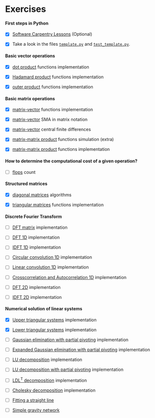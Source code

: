 # Exercises

#### First steps in Python

- [x] [Software Carpentry Lessons](https://github.com/birocoles/Disciplina-metodos-computacionais/tree/2022/Content/first_steps_Python#software-carpentry-lesson) (Optional)

- [x] Take a look in the files [`template.py`](https://github.com/birocoles/Disciplina-metodos-computacionais/blob/2022/Content/template.py) and [`test_template.py`](https://github.com/birocoles/Disciplina-metodos-computacionais/blob/2022/Content/test_template.py).

#### Basic vector operations

- [x] [dot product](https://nbviewer.jupyter.org/github/birocoles/Disciplina-metodos-computacionais/blob/2022/Content/dot.ipynb#Exercise) functions implementation

- [x] [Hadamard product](https://nbviewer.jupyter.org/github/birocoles/Disciplina-metodos-computacionais/blob/2022/Content/hadamard.ipynb#Exercise) functions implementation

- [x] [outer product](https://nbviewer.jupyter.org/github/birocoles/Disciplina-metodos-computacionais/blob/2022/Content/outer.ipynb#Exercise) functions implementation

#### Basic matrix operations

- [x] [matrix-vector](https://nbviewer.jupyter.org/github/birocoles/Disciplina-metodos-computacionais/blob/2022/Content/matrix-vector.ipynb#Exercise-1) functions implementation

- [x] [matrix-vector](https://nbviewer.jupyter.org/github/birocoles/Disciplina-metodos-computacionais/blob/2022/Content/matrix-vector.ipynb#Exercise-2) SMA in matrix notation

- [x] [matrix-vector](https://nbviewer.jupyter.org/github/birocoles/Disciplina-metodos-computacionais/blob/2022/Content/matrix-vector.ipynb#Exercise-3) central finite differences

- [x] [matrix-matrix product](https://nbviewer.jupyter.org/github/birocoles/Disciplina-metodos-computacionais/blob/2022/Content/matrix-matrix.ipynb) functions simulation (extra)

- [x] [matrix-matrix product](https://nbviewer.jupyter.org/github/birocoles/Disciplina-metodos-computacionais/blob/2022/Content/matrix-matrix.ipynb#Exercise) functions implementation

#### How to determine the computational cost of a given operation?

- [ ] [flops](https://nbviewer.jupyter.org/github/birocoles/Disciplina-metodos-computacionais/blob/2022/Content/flops.ipynb#Exercise) count

#### Structured matrices

- [x] [diagonal matrices](https://nbviewer.jupyter.org/github/birocoles/Disciplina-metodos-computacionais/blob/2022/Content/diagonal_matrices_part1.ipynb#Exercise) algorithms

- [x] [triangular matrices](https://nbviewer.jupyter.org/github/birocoles/Disciplina-metodos-computacionais/blob/2022/Content/triangular_matrices.ipynb#Exercise-2) functions implementation

#### Discrete Fourier Transform

- [ ] [DFT matrix](https://nbviewer.jupyter.org/github/birocoles/Disciplina-metodos-computacionais/blob/2022/Content/fourier_1D_4.ipynb#Exercise-1) implementation

- [ ] [DFT 1D](https://nbviewer.jupyter.org/github/birocoles/Disciplina-metodos-computacionais/blob/2022/Content/fourier_1D_4.ipynb#Exercise-2) implementation

- [ ] [IDFT 1D](https://nbviewer.jupyter.org/github/birocoles/Disciplina-metodos-computacionais/blob/2022/Content/fourier_1D_4.ipynb#Exercise-3) implementation

- [ ] [Circular convolution 1D](https://nbviewer.jupyter.org/github/birocoles/Disciplina-metodos-computacionais/blob/2022/Content/convolution_correlation_1D_1.ipynb#Exercise-1) implementation

- [ ] [Linear convolution 1D](https://nbviewer.jupyter.org/github/birocoles/Disciplina-metodos-computacionais/blob/2022/Content/convolution_correlation_1D_1.ipynb#Exercise-2) implementation

- [ ] [Crosscorrelation and Autocorrelation 1D](https://nbviewer.jupyter.org/github/birocoles/Disciplina-metodos-computacionais/blob/2022/Content/convolution_correlation_1D_1.ipynb#Exercise-3) implementation

- [ ] [DFT 2D](https://nbviewer.jupyter.org/github/birocoles/Disciplina-metodos-computacionais/blob/2022/Content/fourier_2D.ipynb#Exercise-1) implementation

- [ ] [IDFT 2D](https://nbviewer.jupyter.org/github/birocoles/Disciplina-metodos-computacionais/blob/2022/Content/fourier_2D.ipynb#Exercise-2) implementation


#### Numerical solution of linear systems

- [x] [Upper triangular systems](https://nbviewer.jupyter.org/github/birocoles/Disciplina-metodos-computacionais/blob/2022/Content/triangular_systems.ipynb#Exercise-1) implementation

- [x] [Lower triangular systems](https://nbviewer.jupyter.org/github/birocoles/Disciplina-metodos-computacionais/blob/2022/Content/triangular_systems.ipynb#Exercise-2) implementation

- [ ] [Gaussian elimination with partial pivoting](https://nbviewer.jupyter.org/github/birocoles/Disciplina-metodos-computacionais/blob/2022/Content/gauss-elim-pivoting.ipynb#Exercise-1) implementation

- [ ] [Expanded Gaussian elimination with partial pivoting](https://nbviewer.jupyter.org/github/birocoles/Disciplina-metodos-computacionais/blob/2022/Content/gauss-elim-pivoting.ipynb#Exercise-2) implementation

- [ ] [LU decomposition](https://nbviewer.jupyter.org/github/birocoles/Disciplina-metodos-computacionais/blob/2022/Content/lu_decomp_intro.ipynb#Exercise) implementation

- [ ] [LU decomposition with partial pivoting](https://nbviewer.jupyter.org/github/birocoles/Disciplina-metodos-computacionais/blob/2022/Content/lu_decomp_pivoting.ipynb#Exercise) implementation

- [ ] [LDL<sup>T</sup> decomposition](https://nbviewer.jupyter.org/github/birocoles/Disciplina-metodos-computacionais/blob/2022/Content/ldlt_decomp.ipynb#Exercise-1) implementation

- [ ] [Cholesky decomposition](https://nbviewer.jupyter.org/github/birocoles/Disciplina-metodos-computacionais/blob/2022/Content/chol_decomp.ipynb#Exercise-1) implementation

- [ ] [Fitting a straight line](https://nbviewer.jupyter.org/github/birocoles/Disciplina-metodos-computacionais/blob/2022/Content/straight_line.ipynb#Exercise)

- [ ] [Simple gravity network](https://nbviewer.jupyter.org/github/birocoles/Disciplina-metodos-computacionais/blob/2022/Content/grav_net.ipynb)
